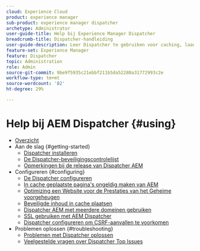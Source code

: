 ```yaml
---
cloud: Experience Cloud
product: experience manager
sub-product: experience manager dispatcher
archetype: Administrator
user-guide-title: Help bij Experience Manager Dispatcher
breadcrumb-title: Dispatcher-handleiding
user-guide-description: Leer Dispatcher te gebruiken voor caching, laadbalancering en het verbeteren van de beveiliging van uw AEM-server.
feature-set: Experience Manager
feature: Dispatcher
topic: Administration
role: Admin
source-git-commit: 9be9f5935c21ebbf211b5da52280a31772993c2e
workflow-type: tm+mt
source-wordcount: '82'
ht-degree: 29%

---
```



# Help bij AEM Dispatcher {#using}

+ [Overzicht](dispatcher.md)
+ Aan de slag {#getting-started}
   + [Dispatcher installeren](dispatcher-install.md)
   + [De Dispatcher-beveiligingscontrolelijst](security-checklist.md)
   + [Opmerkingen bij de release van Dispatcher AEM](release-notes.md)
+ Configureren {#configuring}
   + [De Dispatcher configureren](dispatcher-configuration.md)
   + [In cache geplaatste pagina&#39;s ongeldig maken van AEM](page-invalidate.md)
   + [ Optimizing een Website voor de Prestaties van het Geheime voorgeheugen ](https://experienceleague.adobe.com/en/docs/experience-manager-65/content/implementing/deploying/configuring/configuring-performance)
   + [Beveiligde inhoud in cache plaatsen](permissions-cache.md)
   + [Dispatcher AEM met meerdere domeinen gebruiken](dispatcher-domains.md)
   + [SSL gebruiken met AEM Dispatcher](dispatcher-ssl.md)
   + [Dispatcher configureren om CSRF-aanvallen te voorkomen](configuring-dispatcher-to-prevent-csrf.md)
+ Problemen oplossen {#troubleshooting}
   + [Problemen met Dispatcher oplossen](dispatcher-troubleshooting.md)
   + [Veelgestelde vragen over Dispatcher Top Issues](dispatcher-faq.md)
